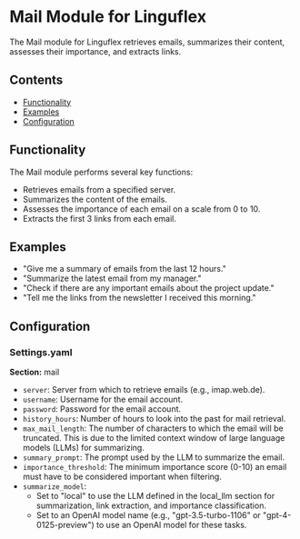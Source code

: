 # Mail Module for Linguflex

The Mail module for Linguflex retrieves emails, summarizes their content, assesses their importance, and extracts links.

## Contents

- [Functionality](#functionality)
- [Examples](#examples)
- [Configuration](#configuration)

## Functionality

The Mail module performs several key functions:

- Retrieves emails from a specified server.
- Summarizes the content of the emails.
- Assesses the importance of each email on a scale from 0 to 10.
- Extracts the first 3 links from each email.

## Examples

- "Give me a summary of emails from the last 12 hours."
- "Summarize the latest email from my manager."
- "Check if there are any important emails about the project update."
- "Tell me the links from the newsletter I received this morning."

## Configuration

### Settings.yaml

**Section:** mail

- `server`: Server from which to retrieve emails (e.g., imap.web.de).
- `username`: Username for the email account.
- `password`: Password for the email account.
- `history_hours`: Number of hours to look into the past for mail retrieval.
- `max_mail_length`: The number of characters to which the email will be truncated. This is due to the limited context window of large language models (LLMs) for summarizing.
- `summary_prompt`: The prompt used by the LLM to summarize the email.
- `importance_threshold`: The minimum importance score (0-10) an email must have to be considered important when filtering.
- `summarize_model`: 
  - Set to "local" to use the LLM defined in the local_llm section for summarization, link extraction, and importance classification.
  - Set to an OpenAI model name (e.g., "gpt-3.5-turbo-1106" or "gpt-4-0125-preview") to use an OpenAI model for these tasks.

